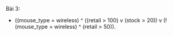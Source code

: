 Bài 3:

- ((mouse_type = wireless) ^ ((retail > 100) v (stock > 20)) v (!(mouse_type = wireless) ^ (retail > 50)).